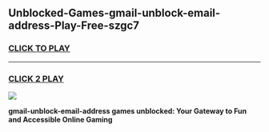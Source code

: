
## Unblocked-Games-gmail-unblock-email-address-Play-Free-szgc7
<h3>
<a href="https://premium76.site?title=gmail-unblock-email-address&ref=10A">CLICK TO PLAY</a></h3>
<hr>

<h3>
<a href="https://premium76.site?title=gmail-unblock-email-address&ref=10A">CLICK 2 PLAY</a>
  
</h3>

<a href="https://premium76.site?title=gmail-unblock-email-address&ref=10A"><img src="https://clearcache.store/games.png"></a>


**gmail-unblock-email-address games unblocked: Your Gateway to Fun and Accessible Online Gaming**
